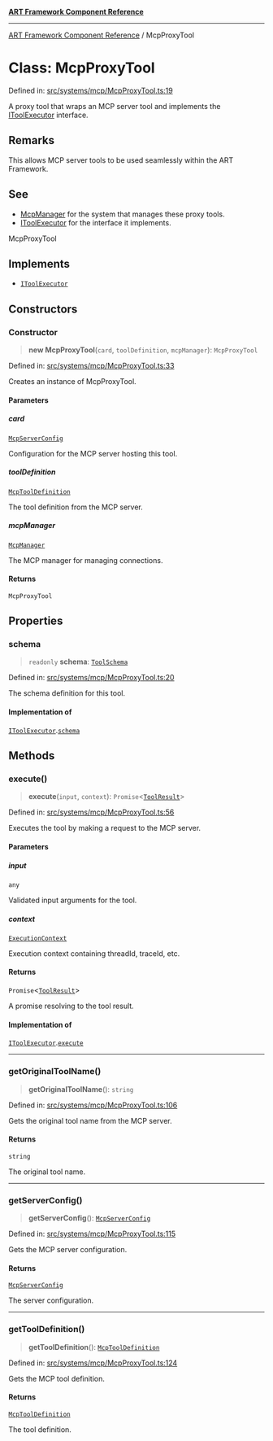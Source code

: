 [**ART Framework Component Reference**](../README.md)

***

[ART Framework Component Reference](../README.md) / McpProxyTool

# Class: McpProxyTool

Defined in: [src/systems/mcp/McpProxyTool.ts:19](https://github.com/hashangit/ART/blob/1e49ae91e230443ba790ac800658233963b3d60c/src/systems/mcp/McpProxyTool.ts#L19)

A proxy tool that wraps an MCP server tool and implements the [IToolExecutor](../interfaces/IToolExecutor.md) interface.

## Remarks

This allows MCP server tools to be used seamlessly within the ART Framework.

## See

 - [McpManager](McpManager.md) for the system that manages these proxy tools.
 - [IToolExecutor](../interfaces/IToolExecutor.md) for the interface it implements.

 McpProxyTool

## Implements

- [`IToolExecutor`](../interfaces/IToolExecutor.md)

## Constructors

### Constructor

> **new McpProxyTool**(`card`, `toolDefinition`, `mcpManager`): `McpProxyTool`

Defined in: [src/systems/mcp/McpProxyTool.ts:33](https://github.com/hashangit/ART/blob/1e49ae91e230443ba790ac800658233963b3d60c/src/systems/mcp/McpProxyTool.ts#L33)

Creates an instance of McpProxyTool.

#### Parameters

##### card

[`McpServerConfig`](../type-aliases/McpServerConfig.md)

Configuration for the MCP server hosting this tool.

##### toolDefinition

[`McpToolDefinition`](../interfaces/McpToolDefinition.md)

The tool definition from the MCP server.

##### mcpManager

[`McpManager`](McpManager.md)

The MCP manager for managing connections.

#### Returns

`McpProxyTool`

## Properties

### schema

> `readonly` **schema**: [`ToolSchema`](../interfaces/ToolSchema.md)

Defined in: [src/systems/mcp/McpProxyTool.ts:20](https://github.com/hashangit/ART/blob/1e49ae91e230443ba790ac800658233963b3d60c/src/systems/mcp/McpProxyTool.ts#L20)

The schema definition for this tool.

#### Implementation of

[`IToolExecutor`](../interfaces/IToolExecutor.md).[`schema`](../interfaces/IToolExecutor.md#schema)

## Methods

### execute()

> **execute**(`input`, `context`): `Promise`\<[`ToolResult`](../interfaces/ToolResult.md)\>

Defined in: [src/systems/mcp/McpProxyTool.ts:56](https://github.com/hashangit/ART/blob/1e49ae91e230443ba790ac800658233963b3d60c/src/systems/mcp/McpProxyTool.ts#L56)

Executes the tool by making a request to the MCP server.

#### Parameters

##### input

`any`

Validated input arguments for the tool.

##### context

[`ExecutionContext`](../interfaces/ExecutionContext.md)

Execution context containing threadId, traceId, etc.

#### Returns

`Promise`\<[`ToolResult`](../interfaces/ToolResult.md)\>

A promise resolving to the tool result.

#### Implementation of

[`IToolExecutor`](../interfaces/IToolExecutor.md).[`execute`](../interfaces/IToolExecutor.md#execute)

***

### getOriginalToolName()

> **getOriginalToolName**(): `string`

Defined in: [src/systems/mcp/McpProxyTool.ts:106](https://github.com/hashangit/ART/blob/1e49ae91e230443ba790ac800658233963b3d60c/src/systems/mcp/McpProxyTool.ts#L106)

Gets the original tool name from the MCP server.

#### Returns

`string`

The original tool name.

***

### getServerConfig()

> **getServerConfig**(): [`McpServerConfig`](../type-aliases/McpServerConfig.md)

Defined in: [src/systems/mcp/McpProxyTool.ts:115](https://github.com/hashangit/ART/blob/1e49ae91e230443ba790ac800658233963b3d60c/src/systems/mcp/McpProxyTool.ts#L115)

Gets the MCP server configuration.

#### Returns

[`McpServerConfig`](../type-aliases/McpServerConfig.md)

The server configuration.

***

### getToolDefinition()

> **getToolDefinition**(): [`McpToolDefinition`](../interfaces/McpToolDefinition.md)

Defined in: [src/systems/mcp/McpProxyTool.ts:124](https://github.com/hashangit/ART/blob/1e49ae91e230443ba790ac800658233963b3d60c/src/systems/mcp/McpProxyTool.ts#L124)

Gets the MCP tool definition.

#### Returns

[`McpToolDefinition`](../interfaces/McpToolDefinition.md)

The tool definition.
